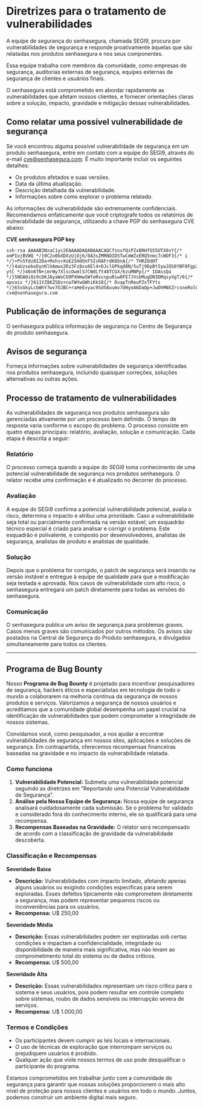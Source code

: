 # Diretrizes para o tratamento de vulnerabilidades

A equipe de segurança do senhasegura, chamada SEGI9, procura por vulnerabilidades de segurança e responde proativamente àquelas que são relatadas nos produtos senhasegura e nos seus componentes.

Essa equipe trabalha com membros da comunidade, como empresas de segurança, auditorias externas de segurança, equipes externas de segurança de clientes e usuários finais.

O senhasegura está comprometido em abordar rapidamente as vulnerabilidades que afetam nossos clientes, e fornecer orientações claras sobre a solução, impacto, gravidade e mitigação dessas vulnerabilidades.

## **Como relatar uma possível vulnerabilidade de segurança**

Se você encontrou alguma possível vulnerabilidade de segurança em um produto senhasegura, entre em contato com a equipe do SEGI9, através do e-mail cve@senhasegura.com. É muito importante incluir os seguintes detalhes:

- Os produtos afetados e suas versões.
- Data da última atualização.
- Descrição detalhada da vulnerabilidade.
- Informações sobre como explorar o problema relatado.

As informações de vulnerabilidade são extremamente confidenciais. Recomendamos enfaticamente que você criptografe todos os relatórios de vulnerabilidade de segurança, utilizando a chave PGP do senhasegura CVE abaixo:

**CVE senhasegura PGP key**
    
```
ssh-rsa AAAAB3NzaC1yc2EAAAADAQABAAACAQCfsnxfQiPZxBRHfG55UTX0vY{/* omPIojBVWQ */}0C2o0bXDXzUjOj6/8A3sZMRNOIDSTwCmWZxERQ5nmc7cWOF3{/* i */}+Pv5fdz8I20a+Mxhs+XoE2SHdOnF5IsRAFrdKObnA{/* THRZOdHT */}4aUzsekoDynKlUAmws2Rz3Fz8xx6El4+DJclGPkqd0N/5uTj9DpBt5ywJQS8YBF0Fgp2iCSHJPPymrZC5ZkBHO+WkdJGBjfDFKVdEfeSxiSU/11KQfcpyaMbSqhVb6jOcmb0ENBaKzilObzaRPKrorsw2yTscTebEcmUqqbWRXfEfkWzWEMOZwg{/* ytC */}46n6TN+imrWy7XlscOwmlS7CWdLft48TCGX/6zuMNPp{/* IDAssQa */}5NOA0i8z9cDKJAyaWoCO9PXHmwSWfeRxcnpuRiw8FE7JVsbMugDN3DMqsyXgT/6{/* apvais */}611YZ86ZSDz+na7WYwGWhiKkS8{/* DvapTnReuPZxTFYts */}65sGkyLcbWhY7wv7OJBC+raHeEvyac9SdS8uumv7dHyoA6DaQp+JwDhMNXZrcsneRolQ+rjRCpiqrpEB40wyaRrPvC6gADQ1ShL+LGs4jedxhEengOQoMBrwR5HFtJDGriuU7NAtKu2iUsb19psweMmZDBYNfU5uSNf+kpY5Og84v5wLxOc+E2pHo7nwxmZR2UzOQ== cve@senhasegura.com
```
    

## **Publicação de informações de segurança**

O senhasegura publica informação de segurança no Centro de Segurança do produto senhasegura.

## **Avisos de segurança**

Forneça informações sobre vulnerabilidades de segurança identificadas nos produtos senhasegura, incluindo quaisquer correções, soluções alternativas ou outras ações.

## **Processo de tratamento de vulnerabilidades**

As vulnerabilidades de segurança nos produtos senhasegura são gerenciadas ativamente por um processo bem definido. O tempo de resposta varia conforme o escopo do problema. O processo consiste em quatro etapas principais: relatório, avaliação, solução e comunicação. Cada etapa é descrita a seguir:

### **Relatório**

O processo começa quando a equipe do SEGi9 toma conhecimento de uma potencial vulnerabilidade de segurança nos produtos senhasegura. O relator recebe uma confirmação e é atualizado no decorrer do processo.

### **Avaliação**

A equipe do SEGi9 confirma a potencial vulnerabilidade potencial, avalia o risco, determina o impacto e atribui uma prioridade. Caso a vulnerabilidade seja total ou parcialmente confirmada na versão estável, um esquadrão técnico especial é criado para analisar e corrigir o problema. Este esquadrão é polivalente, e composto por desenvolvedores, analistas de segurança, analistas de produto e analistas de qualidade.

### **Solução**

Depois que o problema for corrigido, o patch de segurança será inserido na versão instável e entregue à equipe de qualidade para que a modificação seja testada e aprovada. Nos casos de vulnerabilidade com alto risco, o senhasegura entregará um patch diretamente para todas as versões do senhasegura.

### **Comunicação**

O senhasegura publica um aviso de segurança para problemas graves. Casos menos graves são comunicados por outros métodos. Os avisos são postados na Central de Segurança do Produto senhasegura, e divulgados simultaneamente para todos os clientes.

---

## **Programa de Bug Bounty**

Nosso **Programa de Bug Bounty** é projetado para incentivar pesquisadores de segurança, hackers éticos e especialistas em tecnologia de todo o mundo a colaborarem na melhoria contínua da segurança de nossos produtos e serviços. Valorizamos a segurança de nossos usuários e acreditamos que a comunidade global desempenha um papel crucial na identificação de vulnerabilidades que podem comprometer a integridade de nossos sistemas.

Convidamos você, como pesquisador, a nos ajudar a encontrar vulnerabilidades de segurança em nossos sites, aplicações e soluções de segurança. Em contrapartida, oferecemos recompensas financeiras baseadas na gravidade e no impacto da vulnerabilidade relatada.

### **Como funciona**

1. **Vulnerabilidade Potencial:** Submeta uma vulnerabilidade potencial seguindo as diretrizes em “Reportando uma Potencial Vulnerabilidade de Segurança”.
2. **Análise pela Nossa Equipe de Segurança:** Nossa equipe de segurança analisará cuidadosamente cada submissão. Se o problema for validado e considerado fora do conhecimento interno, ele se qualificará para uma recompensa.
3. **Recompensas Baseadas na Gravidade:** O relator será recompensado de acordo com a classificação de gravidade da vulnerabilidade descoberta.

### **Classificação e Recompensas**

**Severidade Baixa**

- **Descrição:** Vulnerabilidades com impacto limitado, afetando apenas alguns usuários ou exigindo condições específicas para serem exploradas. Esses defeitos tipicamente não comprometem diretamente a segurança, mas podem representar pequenos riscos ou inconveniências para os usuários.
- **Recompensa:** U$ 250,00

**Severidade Média**

- **Descrição:** Essas vulnerabilidades podem ser exploradas sob certas condições e impactam a confidencialidade, integridade ou disponibilidade de maneira mais significativa, mas não levam ao comprometimento total do sistema ou de dados críticos.
- **Recompensa:** U$ 500,00

**Severidade Alta**

- **Descrição:** Essas vulnerabilidades representam um risco crítico para o sistema e seus usuários, pois podem resultar em controle completo sobre sistemas, roubo de dados sensíveis ou interrupção severa de serviços.
- **Recompensa:** U$ 1.000,00

### **Termos e Condições**

- Os participantes devem cumprir as leis locais e internacionais.
- O uso de técnicas de exploração que interrompam serviços ou prejudiquem usuários é proibido.
- Qualquer ação que viole nossos termos de uso pode desqualificar o participante do programa.

Estamos comprometidos em trabalhar junto com a comunidade de segurança para garantir que nossas soluções proporcionem o mais alto nível de proteção para nossos clientes e usuários em todo o mundo. Juntos, podemos construir um ambiente digital mais seguro.
